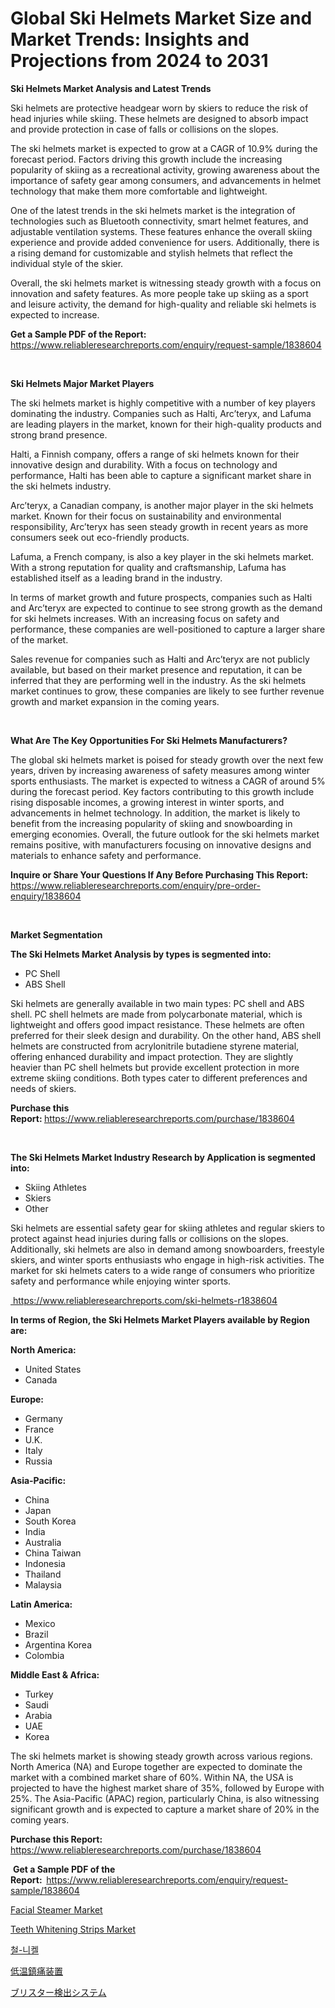 <p><h1>Global Ski Helmets Market Size and Market Trends: Insights and Projections from 2024 to 2031</h1></p><p><strong>Ski Helmets Market Analysis and Latest Trends</strong></p>
<p><p>Ski helmets are protective headgear worn by skiers to reduce the risk of head injuries while skiing. These helmets are designed to absorb impact and provide protection in case of falls or collisions on the slopes.</p><p>The ski helmets market is expected to grow at a CAGR of 10.9% during the forecast period. Factors driving this growth include the increasing popularity of skiing as a recreational activity, growing awareness about the importance of safety gear among consumers, and advancements in helmet technology that make them more comfortable and lightweight.</p><p>One of the latest trends in the ski helmets market is the integration of technologies such as Bluetooth connectivity, smart helmet features, and adjustable ventilation systems. These features enhance the overall skiing experience and provide added convenience for users. Additionally, there is a rising demand for customizable and stylish helmets that reflect the individual style of the skier.</p><p>Overall, the ski helmets market is witnessing steady growth with a focus on innovation and safety features. As more people take up skiing as a sport and leisure activity, the demand for high-quality and reliable ski helmets is expected to increase.</p></p>
<p><strong>Get a Sample PDF of the Report:&nbsp;</strong> <a href="https://www.reliableresearchreports.com/enquiry/request-sample/1838604">https://www.reliableresearchreports.com/enquiry/request-sample/1838604</a></p>
<p>&nbsp;</p>
<p><strong>Ski Helmets Major Market Players</strong></p>
<p><p>The ski helmets market is highly competitive with a number of key players dominating the industry. Companies such as Halti, Arc’teryx, and Lafuma are leading players in the market, known for their high-quality products and strong brand presence. </p><p>Halti, a Finnish company, offers a range of ski helmets known for their innovative design and durability. With a focus on technology and performance, Halti has been able to capture a significant market share in the ski helmets industry.</p><p>Arc’teryx, a Canadian company, is another major player in the ski helmets market. Known for their focus on sustainability and environmental responsibility, Arc’teryx has seen steady growth in recent years as more consumers seek out eco-friendly products.</p><p>Lafuma, a French company, is also a key player in the ski helmets market. With a strong reputation for quality and craftsmanship, Lafuma has established itself as a leading brand in the industry.</p><p>In terms of market growth and future prospects, companies such as Halti and Arc’teryx are expected to continue to see strong growth as the demand for ski helmets increases. With an increasing focus on safety and performance, these companies are well-positioned to capture a larger share of the market.</p><p>Sales revenue for companies such as Halti and Arc’teryx are not publicly available, but based on their market presence and reputation, it can be inferred that they are performing well in the industry. As the ski helmets market continues to grow, these companies are likely to see further revenue growth and market expansion in the coming years.</p></p>
<p>&nbsp;</p>
<p><strong>What Are The Key Opportunities For Ski Helmets Manufacturers?</strong></p>
<p><p>The global ski helmets market is poised for steady growth over the next few years, driven by increasing awareness of safety measures among winter sports enthusiasts. The market is expected to witness a CAGR of around 5% during the forecast period. Key factors contributing to this growth include rising disposable incomes, a growing interest in winter sports, and advancements in helmet technology. In addition, the market is likely to benefit from the increasing popularity of skiing and snowboarding in emerging economies. Overall, the future outlook for the ski helmets market remains positive, with manufacturers focusing on innovative designs and materials to enhance safety and performance.</p></p>
<p><strong>Inquire or Share Your Questions If Any Before Purchasing This Report:</strong> <a href="https://www.reliableresearchreports.com/enquiry/pre-order-enquiry/1838604">https://www.reliableresearchreports.com/enquiry/pre-order-enquiry/1838604</a></p>
<p>&nbsp;</p>
<p><strong>Market Segmentation</strong></p>
<p><strong>The Ski Helmets Market Analysis by types is segmented into:</strong></p>
<p><ul><li>PC Shell</li><li>ABS Shell</li></ul></p>
<p><p>Ski helmets are generally available in two main types: PC shell and ABS shell. PC shell helmets are made from polycarbonate material, which is lightweight and offers good impact resistance. These helmets are often preferred for their sleek design and durability. On the other hand, ABS shell helmets are constructed from acrylonitrile butadiene styrene material, offering enhanced durability and impact protection. They are slightly heavier than PC shell helmets but provide excellent protection in more extreme skiing conditions. Both types cater to different preferences and needs of skiers.</p></p>
<p><strong>Purchase this Report:&nbsp;</strong><a href="https://www.reliableresearchreports.com/purchase/1838604">https://www.reliableresearchreports.com/purchase/1838604</a></p>
<p>&nbsp;</p>
<p><strong>The Ski Helmets Market Industry Research by Application is segmented into:</strong></p>
<p><ul><li>Skiing Athletes</li><li>Skiers</li><li>Other</li></ul></p>
<p><p>Ski helmets are essential safety gear for skiing athletes and regular skiers to protect against head injuries during falls or collisions on the slopes. Additionally, ski helmets are also in demand among snowboarders, freestyle skiers, and winter sports enthusiasts who engage in high-risk activities. The market for ski helmets caters to a wide range of consumers who prioritize safety and performance while enjoying winter sports.</p></p>
<p><a href="https://www.reliableresearchreports.com/ski-helmets-r1838604">&nbsp;https://www.reliableresearchreports.com/ski-helmets-r1838604</a></p>
<p><strong>In terms of Region, the Ski Helmets Market Players available by Region are:</strong></p>
<p>
    <p> <strong> North America: </strong>
        <ul>
            <li>United States</li>
            <li>Canada</li>
        </ul>
        </p> 
    <p> <strong> Europe: </strong>
        <ul>
            <li>Germany</li>
            <li>France</li>
            <li>U.K.</li>
            <li>Italy</li>
            <li>Russia</li>
        </ul>
        </p> 
    <p> <strong> Asia-Pacific: </strong>
        <ul>
            <li>China</li>
            <li>Japan</li>
            <li>South Korea</li>
            <li>India</li>
            <li>Australia</li>
            <li>China Taiwan</li>
            <li>Indonesia</li>
            <li>Thailand</li>
            <li>Malaysia</li>
        </ul>
        </p> 
    <p> <strong> Latin America: </strong>
        <ul>
            <li>Mexico</li>
            <li>Brazil</li>
            <li>Argentina Korea</li>
            <li>Colombia</li>
        </ul>
        </p> 
    <p> <strong> Middle East & Africa: </strong>
        <ul>
            <li>Turkey</li>
            <li>Saudi</li>
            <li>Arabia</li>
            <li>UAE</li>
            <li>Korea</li>
        </ul>
    </p>
    </p>
<p><p>The ski helmets market is showing steady growth across various regions. North America (NA) and Europe together are expected to dominate the market with a combined market share of 60%. Within NA, the USA is projected to have the highest market share of 35%, followed by Europe with 25%. The Asia-Pacific (APAC) region, particularly China, is also witnessing significant growth and is expected to capture a market share of 20% in the coming years.</p></p>
<p><strong>Purchase this Report: </strong><a href="https://www.reliableresearchreports.com/purchase/1838604">https://www.reliableresearchreports.com/purchase/1838604</a></p>
<p>&nbsp;<strong>Get a Sample PDF of the Report:&nbsp;&nbsp;</strong><a href="https://www.reliableresearchreports.com/enquiry/request-sample/1838604">https://www.reliableresearchreports.com/enquiry/request-sample/1838604</a></p>
<p><strong></strong></p>
<p><p><a href="https://github.com/NaomieConner2023/Market-Research-Report-List-1/blob/main/facial-steamer-market.md">Facial Steamer Market</a></p><p><a href="https://github.com/EbonyHane1955/Market-Research-Report-List-1/blob/main/teeth-whitening-strips-market.md">Teeth Whitening Strips Market</a></p><p><a href="https://github.com/hook46569/Market-Research-Report-List-1/blob/main/8644384151985.md">철-니켈</a></p><p><a href="https://github.com/JanickJohns/Market-Research-Report-List-1/blob/main/8386815144249.md">低温鎮痛装置</a></p><p><a href="https://github.com/DwightHuels1/Market-Research-Report-List-1/blob/main/7311887144248.md">ブリスター検出システム</a></p></p>
